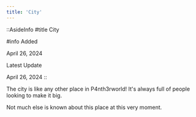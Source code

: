 ```yaml
---
title: 'City'
---
```


::AsideInfo
#title
City

#info
Added

April 26, 2024

Latest Update

April 26, 2024
::

The city is like any other place in P4nth3rworld!
It's always full of people looking to make it big.

Not much else is known about this place at this very moment.